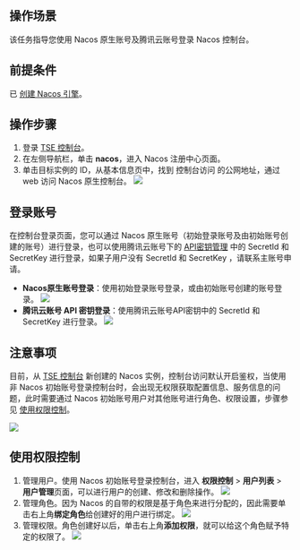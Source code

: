 ## 操作场景

该任务指导您使用 Nacos 原生账号及腾讯云账号登录 Nacos 控制台。

## 前提条件

已 [创建 Nacos 引擎](https://cloud.tencent.com/document/product/1364/63997)。

## 操作步骤

1. 登录 [TSE 控制台](https://console.cloud.tencent.com/tse)。
2. 在左侧导航栏，单击 **nacos**，进入 Nacos 注册中心页面。
3. 单击目标实例的 ID，从基本信息页中，找到 控制台访问 的公网地址，通过 web 访问 Nacos 原生控制台。
   ![](https://qcloudimg.tencent-cloud.cn/raw/a44fdc36b9b8e6e2199e361b9ed4fd1d.png)

## 登录账号

在控制台登录页面，您可以通过 Nacos 原生账号（初始登录账号及由初始账号创建的账号）进行登录，也可以使用腾讯云账号下的 [API密钥管理](https://console.cloud.tencent.com/cam/capi) 中的 SecretId 和 SecretKey 进行登录，如果子用户没有 SecretId 和 SecretKey ，请联系主账号申请。

- **Nacos原生账号登录**：使用初始登录账号登录，或由初始账号创建的账号登录。
  ![](https://qcloudimg.tencent-cloud.cn/raw/421b6a82b0a1037fdbe67d73a28ab912.png)
- **腾讯云账号 API 密钥登录**：使用腾讯云账号API密钥中的 SecretId 和 SecretKey 进行登录。
  ![](https://qcloudimg.tencent-cloud.cn/raw/766e559ede87743e1a8d321c80fccf23.png)

## 注意事项

目前，从 [TSE 控制台](https://console.cloud.tencent.com/tse) 新创建的 Nacos 实例，控制台访问默认开启鉴权，当使用非 Nacos 初始账号登录控制台时，会出现无权限获取配置信息、服务信息的问题，此时需要通过 Nacos 初始账号用户对其他账号进行角色、权限设置，步骤参见 [使用权限控制](#control)。

![](https://qcloudimg.tencent-cloud.cn/raw/7cbe45e0c80655317edd6e7ff1367bc1.png)

[](id:control)

## 使用权限控制

1. 管理用户。使用 Nacos 初始账号登录控制台，进入 **权限控制** > **用户列表** > **用户管理**页面，可以进行用户的创建、修改和删除操作。
   ![](https://qcloudimg.tencent-cloud.cn/raw/582b706abdd68784310c02d0edcf118f.png)
2. 管理角色。因为 Nacos 的自带的权限是基于角色来进行分配的，因此需要单击右上角**绑定角色**给创建好的用户进行绑定。
   ![](https://qcloudimg.tencent-cloud.cn/raw/dac4687b8949d90accc19c0091e05fb9.png)
3. 管理权限。角色创建好以后，单击右上角**添加权限**，就可以给这个角色赋予特定的权限了。
   ![](https://qcloudimg.tencent-cloud.cn/raw/69338e51d58d8be12f1523e27494b22a.png)
